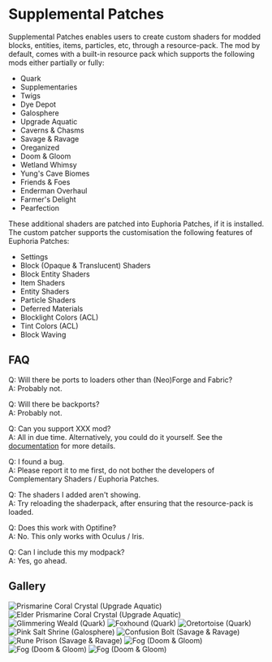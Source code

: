 # Supplemental Patches

Supplemental Patches enables users to create custom shaders for modded blocks, entities, items, particles, etc,
through a resource-pack. The mod by default, comes with a built-in resource pack which supports the following mods either partially or fully:

- Quark
- Supplementaries
- Twigs
- Dye Depot
- Galosphere
- Upgrade Aquatic
- Caverns & Chasms
- Savage & Ravage
- Oreganized
- Doom & Gloom
- Wetland Whimsy
- Yung's Cave Biomes
- Friends & Foes
- Enderman Overhaul
- Farmer's Delight
- Pearfection

These additional shaders are patched into Euphoria Patches, if it is installed. The custom patcher supports the customisation the following features of Euphoria Patches:

- Settings
- Block (Opaque & Translucent) Shaders
- Block Entity Shaders
- Item Shaders
- Entity Shaders
- Particle Shaders
- Deferred Materials
- Blocklight Colors (ACL)
- Tint Colors (ACL)
- Block Waving

## FAQ

Q: Will there be ports to loaders other than (Neo)Forge and Fabric? <br>
A: Probably not.

Q: Will there be backports? <br>
A: Probably not.

Q: Can you support XXX mod? <br>
A: All in due time. Alternatively, you could do it yourself. See the [documentation](https://github.com/jedlimlx/supplemental-patches/wiki) for more details.

Q: I found a bug. <br>
A: Please report it to me first, do not bother the developers of Complementary Shaders / Euphoria Patches.

Q: The shaders I added aren't showing. <br>
A: Try reloading the shaderpack, after ensuring that the resource-pack is loaded.

Q: Does this work with Optifine? <br>
A: No. This only works with Oculus / Iris.

Q: Can I include this my modpack? <br>
A: Yes, go ahead.

## Gallery

![Prismarine Coral Crystal (Upgrade Aquatic)](docs/images/prismarine_coral.png)
![Elder Prismarine Coral Crystal (Upgrade Aquatic)](docs/images/elder_prismarine_coral.png)
![Glimmering Weald (Quark)](docs/images/glimmering_weald.png)
![Foxhound (Quark)](docs/images/foxhound.png)
![Oretortoise (Quark)](docs/images/oretortoise.png)
![Pink Salt Shrine (Galosphere)](docs/images/pink_salt_shrine.png)
![Confusion Bolt (Savage & Ravage)](docs/images/confusion_bolt.png)
![Rune Prison (Savage & Ravage)](docs/images/rune_prison.png)
![Fog (Doom & Gloom)](docs/images/doom_and_gloom_fog_1.png)
![Fog (Doom & Gloom)](docs/images/doom_and_gloom_fog_2.png)
![Fog (Doom & Gloom)](docs/images/doom_and_gloom_fog_3.png)
